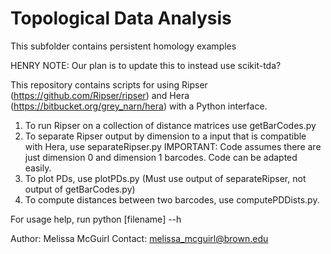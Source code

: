 # Topological Data Analysis
This subfolder contains persistent homology examples

HENRY NOTE: Our plan is to update this to instead use scikit-tda?

This repository contains scripts for using Ripser (https://github.com/Ripser/ripser) and 
Hera (https://bitbucket.org/grey_narn/hera) with a Python interface. 

1. To run Ripser on a collection of distance matrices use getBarCodes.py
2. To separate Ripser output by dimension to a input that is compatible with Hera, use separateRipser.py 
IMPORTANT: Code assumes there are just dimension 0 and dimension 1 barcodes. Code can be adapted easily. 
3. To plot PDs, use plotPDs.py (Must use output of separateRipser, not output of getBarCodes.py)
4. To compute distances between two barcodes, use computePDDists.py. 

For usage help, run python [filename] --h 

Author: Melissa McGuirl
Contact: melissa_mcguirl@brown.edu
